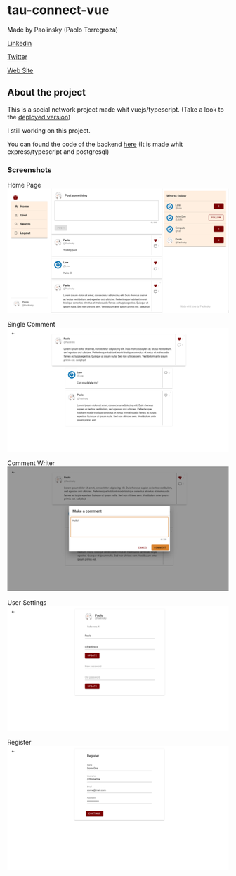 # tau-connect-vue

Made by Paolinsky (Paolo Torregroza)

[Linkedin](https://www.linkedin.com/in/paolo-donato-torregrosa-navarro-61947a191)

[Twitter](https://twitter.com/TorregrozaPaolo)

[Web Site](https://paolotorregroza.netlify.app/)



## About the project
This is a social network project made whit vuejs/typescript. (Take a look to the [deployed version](https://sleepy-pike-f4ce0e.netlify.app/))

I still working on this project.

You can found the code of the backend [here](https://github.com/PaoloTorregroza/tau-connect-backend) (It is made whit express/typescript and postgresql)

### Screenshots
Home Page
![HomePage](screenshots/scrn1.png)

Single Comment
![SingleComment](screenshots/scrn2.png)

Comment Writer
![CommentWriter](screenshots/scrn3.png)

User Settings
![UserSetting](screenshots/scrn4.png)

Register
![Register](screenshots/scrn5.png)

